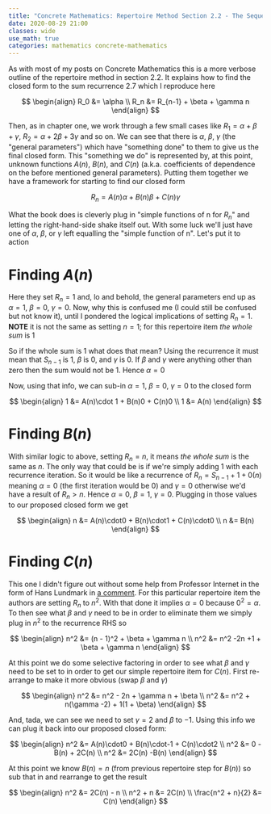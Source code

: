 ```yaml
---
title: "Concrete Mathematics: Repertoire Method Section 2.2 - The Sequel"
date: 2020-08-29 21:00
classes: wide
use_math: true
categories: mathematics concrete-mathematics
---
```


As with most of my posts on Concrete Mathematics this is a more verbose outline of the repertoire method in section
2.2. It explains how to find the closed form to the sum recurrence 2.7 which I reproduce here

$$
\begin{align}
R_0 &= \alpha \\
R_n &= R_{n-1} + \beta + \gamma n
\end{align}
$$

Then, as in chapter one, we work through a few small cases like $R_1 = \alpha + \beta + \gamma$, $R_2 = \alpha + 2\beta + 3\gamma$ and so on.
We can see that there is $\alpha$, $\beta$, $\gamma$ (the "general parameters") which have "something done" to them to give us the final closed
form. This "something we do" is represented by, at this point, unknown functions $A(n)$, $B(n)$, and $C(n)$ (a.k.a.
coefficients of dependence on the before mentioned general parameters). Putting them together we have a framework for starting
to find our closed form

$$
R_n = A(n)\alpha + B(n)\beta + C(n)\gamma
$$

What the book does is cleverly plug in "simple functions of n for $R_n$" and letting the right-hand-side shake itself out. With some
luck we'll just have one of $\alpha$, $\beta$, or $\gamma$ left equalling the "simple function of n". Let's put it to
action

# Finding $A(n)$

Here they set $R_n = 1$ and, lo and behold, the general parameters end up as $\alpha = 1$, $\beta = 0$, $\gamma = 0$.
Now, why this is confused me (I could still be confused but not know it), until I pondered the logical implications of
setting $R_n = 1$. **NOTE** it is not the same as setting $n = 1$; for this repertoire item _the whole sum_ is 1

So if the whole sum is $1$ what does that mean? Using the recurrence it must mean that $S_{n-1}$ is $1$, $\beta$ is $0$,
and $\gamma$ is $0$. If $\beta$ and $\gamma$ were anything other than zero then the sum would not be $1$. Hence $\alpha
= 0$

Now, using that info, we can sub-in $\alpha = 1$, $\beta = 0$, $\gamma = 0$ to the closed form

$$
\begin{align}
1 &= A(n)\cdot 1 + B(n)0 + C(n)0 \\
1 &= A(n)
\end{align}
$$

# Finding $B(n)$

With similar logic to above, setting $R_n = n$, it means _the whole sum_ is the same as $n$. The only way that could be is
if we're simply adding $1$ with each recurrence iteration. So it would be like a recurrence of $R_n = S_{n-1} + 1 +
0(n)$ meaning $\alpha = 0$ (the first iteration would be 0) and $\gamma = 0$ otherwise we'd have a result of $R_n > n$.
Hence $\alpha = 0$, $\beta = 1$, $\gamma = 0$. Plugging in those values to our proposed closed form we get

$$
\begin{align}
n &= A(n)\cdot0 + B(n)\cdot1 + C(n)\cdot0 \\
n &= B(n)
\end{align}
$$

# Finding $C(n)$

This one I didn't figure out without some help from Professor Internet in the form of Hans Lundmark in [a
comment](https://math.stackexchange.com/questions/67939/repertoire-method-clarification-required-concrete-mathematics#comment161060_67946).
For this particular repertoire item the authors are setting $R_n$ to $n^2$. With that done it implies $\alpha = 0$ because $0^2 = \alpha$. To then see what $\beta$ and $\gamma$ need to be in order to eliminate them we simply plug in
$n^2$ to the recurrence RHS so

$$
\begin{align}
n^2 &= (n - 1)^2 + \beta + \gamma n \\
n^2 &= n^2 -2n +1 + \beta + \gamma n
\end{align}
$$

At this point we do some selective factoring in order to see what $\beta$ and $\gamma$ need to be set to
in order to get our simple repertoire item for $C(n)$. First re-arrange to make it more obvious (swap $\beta$ and
$\gamma$)

$$
\begin{align}
n^2 &= n^2 - 2n + \gamma n + \beta \\
n^2 &= n^2 + n(\gamma -2) + 1(1 + \beta)
\end{align}
$$

And, tada, we can see we need to set $\gamma = 2$ and $\beta$ to $-1$. Using this info we can plug it back into our
proposed closed form:

$$
\begin{align}
n^2 &= A(n)\cdot0 + B(n)\cdot-1 + C(n)\cdot2 \\
n^2 &= 0 -B(n) + 2C(n) \\
n^2 &= 2C(n) -B(n)
\end{align}
$$

At this point we know $B(n) = n$ (from previous repertoire step for $B(n)$) so sub that in and rearrange to get the result

$$
\begin{align}
n^2 &= 2C(n) - n \\
n^2 + n &= 2C(n) \\
\frac{n^2 + n}{2} &= C(n)
\end{align}
$$
